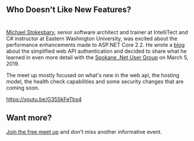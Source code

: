 

## Who Doesn't Like New Features?
#
[Michael Stokesbary](/michael-stokesbary/), senior software architect and trainer at IntelliTect and C# instructor at Eastern Washington University, was excited about the performance enhancements made to ASP.NET Core 2.2. He wrote a [blog](https://intellitect.com/securing-web-api-dotnetcore-2-2/) about the simplified web API authentication and decided to share what he learned in even more detail with the [Spokane .Net User Group](https://www.meetup.com/Spokane-NET-User-Group/) on March 5, 2019.

The meet up mostly focused on what's new in the web api, the hosting model, the health check capabilities and some security changes that are coming soon.

https://youtu.be/G35SkFeTbs4

## Want more?

[Join the free meet up](https://www.meetup.com/Spokane-NET-User-Group/) and don't miss another informative event.
